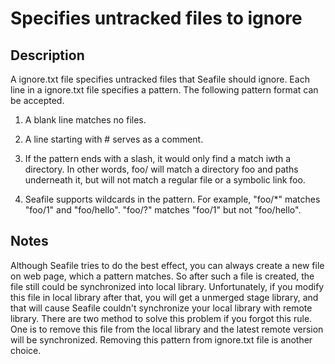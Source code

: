 # Specifies untracked files to ignore

## Description
A ignore.txt file specifies untracked files that Seafile should ignore.  Each line in a ignore.txt file specifies a pattern.  The following pattern format can be accepted.

1. A blank line matches no files.

1. A line starting with # serves as a comment.

1. If the pattern ends with a slash, it would only find a match iwth a directory.  In other words, foo/ will match a directory foo and paths underneath it, but will not match a regular file or a symbolic link foo.

1. Seafile supports wildcards in the pattern.  For example, "foo/*" matches "foo/1" and "foo/hello".  "foo/?" matches "foo/1" but not "foo/hello".

## Notes
Although Seafile tries to do the best effect, you can always create a new file on web page, which a pattern matches.  So after such a file is created, the file still could be synchronized into local library.  Unfortunately, if you modify this file in local library after that, you will get a unmerged stage library, and that will cause Seafile couldn't synchronize your local library with remote library.  There are two method to solve this problem if you forgot this rule.  One is to remove this file from the local library and the latest remote version will be synchronized.  Removing this pattern from ignore.txt file is another choice.